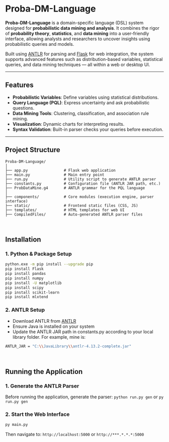 # Proba-DM-Language

**Proba-DM-Language** is a domain-specific language (DSL) system designed for **probabilistic data mining and analysis**. It combines the rigor of **probability theory**, **statistics**, and **data mining** into a user-friendly interface, allowing analysts and researchers to uncover insights using probabilistic queries and models.

Built using [ANTLR](https://www.antlr.org/) for parsing and [Flask](https://flask.palletsprojects.com/) for web integration, the system supports advanced features such as distribution-based variables, statistical queries, and data mining techniques — all within a web or desktop UI.

---

## Features

- **Probabilistic Variables**: Define variables using statistical distributions.
- **Query Language (PQL)**: Express uncertainty and ask probabilistic questions.
- **Data Mining Tools**: Clustering, classification, and association rule mining.
- **Visualization**: Dynamic charts for interpreting results.
- **Syntax Validation**: Built-in parser checks your queries before execution.

---

## Project Structure
```text
Proba-DM-Language/
│
├── app.py                # Flask web application
├── main.py               # Main entry point
├── run.py                # Utility script to generate ANTLR parser
├── constants.py          # Configuration file (ANTLR JAR path, etc.)
├── ProbDataMine.g4       # ANTLR grammar for the PQL language
│
├── components/           # Core modules (execution engine, parser interface)
├── static/               # Frontend static files (CSS, JS)
├── templates/            # HTML templates for web UI
├── CompiledFiles/        # Auto-generated ANTLR parser files
```


<p>&nbsp;</p>


## Installation

### 1. Python & Package Setup

```bash
python.exe -m pip install --upgrade pip
pip install Flask
pip install pandas
pip install numpy
pip install -U matplotlib
pip install scipy
pip install scikit-learn
pip install mlxtend
```

### 2. ANTLR Setup
- Download ANTLR from [ANTLR](https://www.antlr.org/)
- Ensure Java is installed on your system
- Update the ANTLR JAR path in constants.py according to your local library folder. For example, mine is: 
```bash
ANTLR_JAR = "C:\\JavaLibrary\\antlr-4.13.2-complete.jar"
```

<p>&nbsp;</p>


## Running the Application
### 1. Generate the ANTLR Parser
Before running the application, generate the parser:
```python run.py gen``` or ```py run.py gen```

### 2. Start the Web Interface
```bash
py main.py
```
Then navigate to: ```http://localhost:5000``` or ```http://***.*.*.*:5000```

